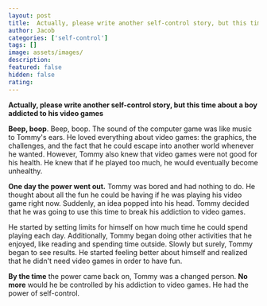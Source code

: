 ```yaml
---
layout: post
title:  Actually, please write another self-control story, but this time about a boy addicted to his video games
author: Jacob
categories: ['self-control']
tags: []
image: assets/images/
description: 
featured: false
hidden: false
rating: 
---
```


**Actually, please write another self-control story, but this time about a boy addicted to his video games**

**Beep, boop**. Beep, boop. The sound of the computer game was like music to Tommy's ears. He loved everything about video games: the graphics, the challenges, and the fact that he could escape into another world whenever he wanted. However, Tommy also knew that video games were not good for his health. He knew that if he played too much, he would eventually become unhealthy.

**One day the power went out.** Tommy was bored and had nothing to do. He thought about all the fun he could be having if he was playing his video game right now. Suddenly, an idea popped into his head. Tommy decided that he was going to use this time to break his addiction to video games.

He started by setting limits for himself on how much time he could spend playing each day. Additionally, Tommy began doing other activities that he enjoyed, like reading and spending time outside. Slowly but surely, Tommy began to see results. He started feeling better about himself and realized that he didn't need video games in order to have fun.

**By the time** the power came back on, Tommy was a changed person. **No more** would he be controlled by his addiction to video games. He had the power of self-control.
